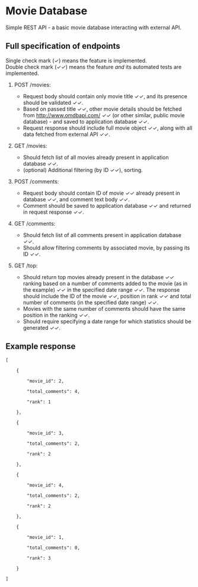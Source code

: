 # Movie Database

Simple REST API - a basic movie database interacting with external API.


## Full specification of endpoints

Single check mark (✓) means the feature is implemented.  
Double check mark (✓✓) means the feature _and_ its automated tests are implemented.

1. POST /movies:
    - Request body should contain only movie title ✓✓, and its presence should be validated ✓✓.
    - Based on passed title ✓✓, other movie details should be fetched from <http://www.omdbapi.com/> ✓✓ (or other similar, public movie database) - and saved to application database ✓✓.
    - Request response should include full movie object ✓✓, along with all data fetched from external API ✓✓.

2. GET /movies:
    - Should fetch list of all movies already present in application database ✓✓.
    - (optional) Additional filtering (by ID ✓✓), sorting.

3. POST /comments:
    - Request body should contain ID of movie ✓✓ already present in database ✓✓, and comment text body ✓✓.
    - Comment should be saved to application database ✓✓ and returned in request response ✓✓.

4. GET /comments:
    - Should fetch list of all comments present in application database ✓✓.
    - Should allow filtering comments by associated movie, by passing its ID ✓✓.

5. GET /top:
    - Should return top movies already present in the database ✓✓ ranking based on a number of comments added to the movie (as in the example) ✓✓ in the specified date range ✓✓. The response should include the ID of the movie ✓✓, position in rank ✓✓ and total number of comments (in the specified date range) ✓✓.
    - Movies with the same number of comments should have the same position in the ranking ✓✓.
    - Should require specifying a date range for which statistics should be generated ✓✓.


## Example response

```
[

    {

        "movie_id": 2,

        "total_comments": 4,

        "rank": 1

    },

    {

        "movie_id": 3,

        "total_comments": 2,

        "rank": 2

    },

    {

        "movie_id": 4,

        "total_comments": 2,

        "rank": 2

    },

    {

        "movie_id": 1,

        "total_comments": 0,

        "rank": 3

    }

]
```
